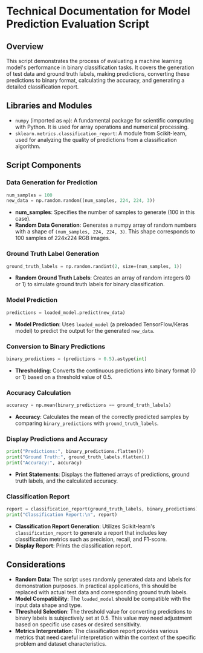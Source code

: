 # Technical Documentation for Model Prediction Evaluation Script

## Overview
This script demonstrates the process of evaluating a machine learning model's performance in binary classification tasks. It covers the generation of test data and ground truth labels, making predictions, converting these predictions to binary format, calculating the accuracy, and generating a detailed classification report.

## Libraries and Modules
- `numpy` (imported as `np`): A fundamental package for scientific computing with Python. It is used for array operations and numerical processing.
- `sklearn.metrics.classification_report`: A module from Scikit-learn, used for analyzing the quality of predictions from a classification algorithm.

## Script Components

### Data Generation for Prediction
```python
num_samples = 100
new_data = np.random.random((num_samples, 224, 224, 3))
```
- **num_samples**: Specifies the number of samples to generate (100 in this case).
- **Random Data Generation**: Generates a numpy array of random numbers with a shape of `(num_samples, 224, 224, 3)`. This shape corresponds to 100 samples of 224x224 RGB images.

### Ground Truth Label Generation
```python
ground_truth_labels = np.random.randint(2, size=(num_samples, 1))
```
- **Random Ground Truth Labels**: Creates an array of random integers (0 or 1) to simulate ground truth labels for binary classification.

### Model Prediction
```python
predictions = loaded_model.predict(new_data)
```
- **Model Prediction**: Uses `loaded_model` (a preloaded TensorFlow/Keras model) to predict the output for the generated `new_data`.

### Conversion to Binary Predictions
```python
binary_predictions = (predictions > 0.5).astype(int)
```
- **Thresholding**: Converts the continuous predictions into binary format (0 or 1) based on a threshold value of 0.5.

### Accuracy Calculation
```python
accuracy = np.mean(binary_predictions == ground_truth_labels)
```
- **Accuracy**: Calculates the mean of the correctly predicted samples by comparing `binary_predictions` with `ground_truth_labels`.

### Display Predictions and Accuracy
```python
print("Predictions:", binary_predictions.flatten())
print("Ground Truth:", ground_truth_labels.flatten())
print("Accuracy:", accuracy)
```
- **Print Statements**: Displays the flattened arrays of predictions, ground truth labels, and the calculated accuracy.

### Classification Report
```python
report = classification_report(ground_truth_labels, binary_predictions)
print("Classification Report:\n", report)
```
- **Classification Report Generation**: Utilizes Scikit-learn's `classification_report` to generate a report that includes key classification metrics such as precision, recall, and F1-score.
- **Display Report**: Prints the classification report.

## Considerations
- **Random Data**: The script uses randomly generated data and labels for demonstration purposes. In practical applications, this should be replaced with actual test data and corresponding ground truth labels.
- **Model Compatibility**: The `loaded_model` should be compatible with the input data shape and type.
- **Threshold Selection**: The threshold value for converting predictions to binary labels is subjectively set at 0.5. This value may need adjustment based on specific use cases or desired sensitivity.
- **Metrics Interpretation**: The classification report provides various metrics that need careful interpretation within the context of the specific problem and dataset characteristics.
